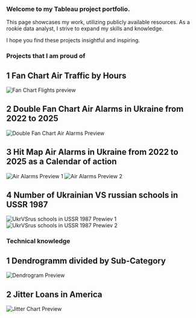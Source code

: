 ### Welcome to my Tableau project portfolio. 

This page showcases my work, utilizing publicly available resources. As a rookie data analyst, I strive to expand my skills and knowledge.

I hope you find these projects insightful and inspiring.

### Projects that I am proud of

## 1 Fan Chart Air Traffic by Hours
![Fan Chart Flights preview](https://github.com/user-attachments/assets/a0ccb4ba-0a1e-44b9-81a3-fbbd36c6ba81)


## 2 Double Fan Chart Air Alarms in Ukraine from 2022 to 2025
![Double Fan Chart Air Alarms Preview](https://github.com/user-attachments/assets/f5e686a2-5297-46b3-b130-7a040e30e24d)


## 3 Hit Map Air Alarms in Ukraine from 2022 to 2025 as a Calendar of action
![Air Alarms Preview 1](https://github.com/user-attachments/assets/d5870c2e-c1b8-4906-b0a4-4febf68f1dd0) ![Air Alarms Preview 2](https://github.com/user-attachments/assets/bd428740-f936-47bb-8cc5-7fdea6e22ea6)

## 4 Number of Ukrainian VS russian schools in USSR 1987
![UkrVSrus schools in USSR 1987 Prewiev 1](https://github.com/user-attachments/assets/dbf01652-7310-447e-be78-6efca21a3d45) ![UkrVSrus schools in USSR 1987 Prewiev 2](https://github.com/user-attachments/assets/7c67a81b-f767-4d4e-8e06-d0c2a25e0012)


### Technical knowledge

## 1 Dendrogramm divided by Sub-Category
![Dendrogram Preview](https://github.com/user-attachments/assets/b127ecb4-2276-4256-ac4b-41adc249dbcf)


## 2 Jitter Loans in America
![Jitter Chart Preview](https://github.com/user-attachments/assets/34f61e44-febf-4568-ac4e-58d7820cd09d)




